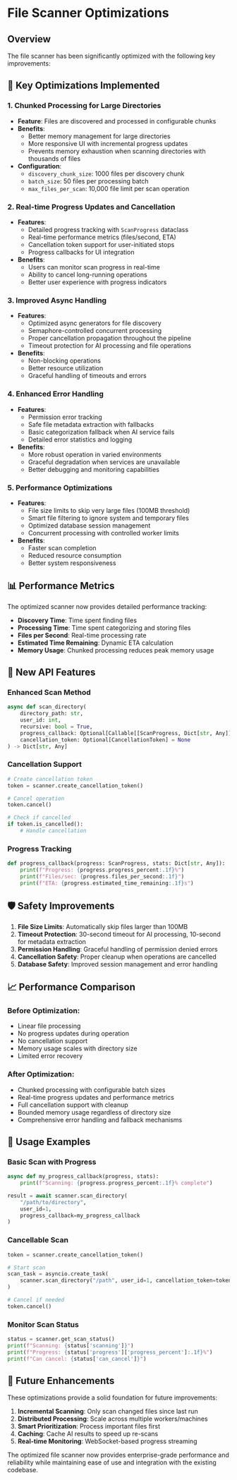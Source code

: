 # File Scanner Optimizations

## Overview

The file scanner has been significantly optimized with the following key improvements:

## 🚀 Key Optimizations Implemented

### 1. Chunked Processing for Large Directories
- **Feature**: Files are discovered and processed in configurable chunks
- **Benefits**: 
  - Better memory management for large directories
  - More responsive UI with incremental progress updates
  - Prevents memory exhaustion when scanning directories with thousands of files
- **Configuration**: 
  - `discovery_chunk_size`: 1000 files per discovery chunk
  - `batch_size`: 50 files per processing batch
  - `max_files_per_scan`: 10,000 file limit per scan operation

### 2. Real-time Progress Updates and Cancellation
- **Features**:
  - Detailed progress tracking with `ScanProgress` dataclass
  - Real-time performance metrics (files/second, ETA)
  - Cancellation token support for user-initiated stops
  - Progress callbacks for UI integration
- **Benefits**:
  - Users can monitor scan progress in real-time
  - Ability to cancel long-running operations
  - Better user experience with progress indicators

### 3. Improved Async Handling
- **Features**:
  - Optimized async generators for file discovery
  - Semaphore-controlled concurrent processing
  - Proper cancellation propagation throughout the pipeline
  - Timeout protection for AI processing and file operations
- **Benefits**:
  - Non-blocking operations
  - Better resource utilization
  - Graceful handling of timeouts and errors

### 4. Enhanced Error Handling
- **Features**:
  - Permission error tracking
  - Safe file metadata extraction with fallbacks
  - Basic categorization fallback when AI service fails
  - Detailed error statistics and logging
- **Benefits**:
  - More robust operation in varied environments
  - Graceful degradation when services are unavailable
  - Better debugging and monitoring capabilities

### 5. Performance Optimizations
- **Features**:
  - File size limits to skip very large files (100MB threshold)
  - Smart file filtering to ignore system and temporary files
  - Optimized database session management
  - Concurrent processing with controlled worker limits
- **Benefits**:
  - Faster scan completion
  - Reduced resource consumption
  - Better system responsiveness

## 📊 Performance Metrics

The optimized scanner now provides detailed performance tracking:

- **Discovery Time**: Time spent finding files
- **Processing Time**: Time spent categorizing and storing files
- **Files per Second**: Real-time processing rate
- **Estimated Time Remaining**: Dynamic ETA calculation
- **Memory Usage**: Chunked processing reduces peak memory usage

## 🔧 New API Features

### Enhanced Scan Method
```python
async def scan_directory(
    directory_path: str, 
    user_id: int,
    recursive: bool = True,
    progress_callback: Optional[Callable[[ScanProgress, Dict[str, Any]], None]] = None,
    cancellation_token: Optional[CancellationToken] = None
) -> Dict[str, Any]
```

### Cancellation Support
```python
# Create cancellation token
token = scanner.create_cancellation_token()

# Cancel operation
token.cancel()

# Check if cancelled
if token.is_cancelled():
    # Handle cancellation
```

### Progress Tracking
```python
def progress_callback(progress: ScanProgress, stats: Dict[str, Any]):
    print(f"Progress: {progress.progress_percent:.1f}%")
    print(f"Files/sec: {progress.files_per_second:.1f}")
    print(f"ETA: {progress.estimated_time_remaining:.1f}s")
```

## 🛡️ Safety Improvements

1. **File Size Limits**: Automatically skip files larger than 100MB
2. **Timeout Protection**: 30-second timeout for AI processing, 10-second for metadata extraction
3. **Permission Handling**: Graceful handling of permission denied errors
4. **Cancellation Safety**: Proper cleanup when operations are cancelled
5. **Database Safety**: Improved session management and error handling

## 📈 Performance Comparison

### Before Optimization:
- Linear file processing
- No progress updates during operation
- No cancellation support
- Memory usage scales with directory size
- Limited error recovery

### After Optimization:
- Chunked processing with configurable batch sizes
- Real-time progress updates and performance metrics
- Full cancellation support with cleanup
- Bounded memory usage regardless of directory size
- Comprehensive error handling and fallback mechanisms

## 🎯 Usage Examples

### Basic Scan with Progress
```python
async def my_progress_callback(progress, stats):
    print(f"Scanning: {progress.progress_percent:.1f}% complete")

result = await scanner.scan_directory(
    "/path/to/directory",
    user_id=1,
    progress_callback=my_progress_callback
)
```

### Cancellable Scan
```python
token = scanner.create_cancellation_token()

# Start scan
scan_task = asyncio.create_task(
    scanner.scan_directory("/path", user_id=1, cancellation_token=token)
)

# Cancel if needed
token.cancel()
```

### Monitor Scan Status
```python
status = scanner.get_scan_status()
print(f"Scanning: {status['scanning']}")
print(f"Progress: {status['progress']['progress_percent']:.1f}%")
print(f"Can cancel: {status['can_cancel']}")
```

## 🔮 Future Enhancements

These optimizations provide a solid foundation for future improvements:

1. **Incremental Scanning**: Only scan changed files since last run
2. **Distributed Processing**: Scale across multiple workers/machines
3. **Smart Prioritization**: Process important files first
4. **Caching**: Cache AI results to speed up re-scans
5. **Real-time Monitoring**: WebSocket-based progress streaming

The optimized file scanner now provides enterprise-grade performance and reliability while maintaining ease of use and integration with the existing codebase.